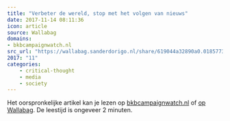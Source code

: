 ```yaml
---
title: "Verbeter de wereld, stop met het volgen van nieuws"
date: 2017-11-14 08:11:36
icon: article
source: Wallabag
domains:
- bkbcampaignwatch.nl
src_url: "https://wallabag.sanderdorigo.nl/share/619044a32890a0.01857739"
2017: "11"
categories:
    - critical-thought
    - media
    - society
---
```

Het oorspronkelijke artikel kan je lezen op [bkbcampaignwatch.nl](http://bkbcampaignwatch.nl/verbeter-de-wereld-stop-met-het-volgen-van-nieuws/) of [op Wallabag](https://wallabag.sanderdorigo.nl/share/619044a32890a0.01857739). De leestijd is ongeveer 2 minuten.